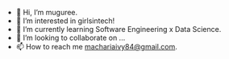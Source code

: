 - 👋 Hi, I’m muguree.
- 👀 I’m interested in girlsintech!
- 🌱 I’m currently learning Software Engineering x Data Science.
- 💞️ I’m looking to collaborate on ...
- 📫 How to reach me machariaivy84@gmail.com.

<!---
mugureeDOTcom/mugureeDOTcom is a ✨ special ✨ repository because its `README.md` (this file) appears on your GitHub profile.
You can click the Preview link to take a look at your changes.
--->
